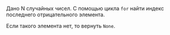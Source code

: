 Дано N случайных чисел. C помощью цикла `for` найти индекс последнего отрицательного элемента.

Если такого элемента нет, то вернуть `None`.
